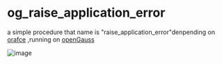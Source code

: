 # og_raise_application_error
a simple procedure that name is "raise_application_error"denpending on [orafce](https://github.com/orafce/orafce) ,running on [openGauss](https://gitee.com/opengauss/openGauss-server)

![image](https://user-images.githubusercontent.com/25106767/176734906-488e86f6-ea71-44b3-8e2f-cc422de09b3a.png)
